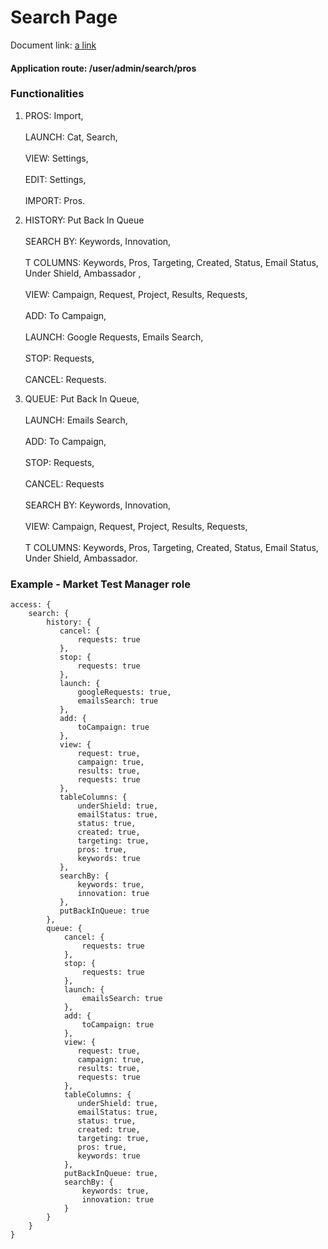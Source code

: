 # Search Page

Document link:
[a link](https://docs.google.com/document/d/1P083gvT8ObRR4v5uvOoBDRMttz4MKj3qXYozsu4PNx8/edit) 

#### Application route: /user/admin/search/pros

### Functionalities

1. PROS: Import,
<br><br>LAUNCH:  Cat, Search, 
<br><br>VIEW:  Settings, 
<br><br>EDIT:  Settings, 
<br><br>IMPORT:  Pros.

2. HISTORY: Put Back In Queue
<br><br>SEARCH BY:  Keywords, Innovation, 
<br><br>T COLUMNS:  Keywords, Pros, Targeting, Created, Status, Email Status, Under Shield, Ambassador ,
<br><br>VIEW:  Campaign, Request, Project, Results, Requests, 
<br><br>ADD:  To Campaign, 
<br><br>LAUNCH:  Google Requests, Emails Search, 
<br><br>STOP:  Requests, 
<br><br>CANCEL:  Requests.

3. QUEUE: Put Back In Queue,
<br><br>LAUNCH:  Emails Search, 
<br><br>ADD:  To Campaign,
<br><br>STOP:  Requests, 
<br><br>CANCEL:  Requests 
<br><br>SEARCH BY:  Keywords, Innovation,
<br><br>VIEW:  Campaign, Request, Project, Results, Requests, 
<br><br>T COLUMNS:  Keywords, Pros, Targeting, Created, Status, Email Status, Under Shield, Ambassador. 


### Example - Market Test Manager role

```
access: { 
    search: { 
        history: { 
           cancel: {
               requests: true
           },
           stop: {
               requests: true
           },
           launch: {
               googleRequests: true,
               emailsSearch: true
           },
           add: {
               toCampaign: true
           },
           view: {
               request: true,
               campaign: true,
               results: true,
               requests: true
           },
           tableColumns: {
               underShield: true,
               emailStatus: true,
               status: true,
               created: true,
               targeting: true,
               pros: true,
               keywords: true
           },
           searchBy: {
               keywords: true,
               innovation: true
           },
           putBackInQueue: true
        },
        queue: {
            cancel: {
                requests: true
            },
            stop: {
                requests: true
            },
            launch: {
                emailsSearch: true
            },
            add: {
                toCampaign: true
            },
            view: {
               request: true,
               campaign: true,
               results: true,
               requests: true
            },
            tableColumns: {
               underShield: true,
               emailStatus: true,
               status: true,
               created: true,
               targeting: true,
               pros: true,
               keywords: true
            },
            putBackInQueue: true,
            searchBy: {
                keywords: true,
                innovation: true
            }
        }
    } 
}

```
